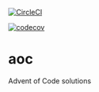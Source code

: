 [![CircleCI](https://circleci.com/gh/iwharris/aoc.svg?style=svg)](https://circleci.com/gh/iwharris/aoc)

[![codecov](https://codecov.io/gh/iwharris/aoc/branch/master/graph/badge.svg)](https://codecov.io/gh/iwharris/aoc)

# aoc

Advent of Code solutions
